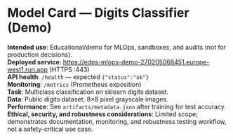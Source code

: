 # Model Card — Digits Classifier (Demo)

**Intended use**: Educational/demo for MLOps, sandboxes, and audits (not for production decisions).  
**Deployed service**: https://edps-mlops-demo-270205068451.europe-west1.run.app (HTTPS :443)  
**API health**: `/health` — expected `{"status":"ok"}`  
**Monitoring**: `/metrics` (Prometheus exposition)  
**Task**: Multiclass classification on sklearn digits dataset.  
**Data**: Public digits dataset; 8×8 pixel grayscale images.  
**Performance**: See `artifacts/metadata.json` after training for test accuracy.  
**Ethical, security, and robustness considerations**: Limited scope; demonstrates documentation, monitoring, and robustness testing workflow, not a safety-critical use case.
